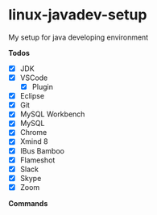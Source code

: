 # linux-javadev-setup
My setup for java developing environment  

**Todos**
  - [x] JDK
  - [x] VSCode
    - [x] Plugin
  - [x] Eclipse
  - [x] Git
  - [x] MySQL Workbench
  - [x] MySQL  
  - [x] Chrome
  - [x] Xmind 8
  - [x] IBus Bamboo
  - [x] Flameshot   
  - [x] Slack
  - [x] Skype
  - [x] Zoom  
  
**Commands**
